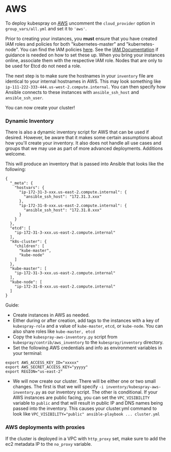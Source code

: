 AWS
===============

To deploy kubespray on [AWS](https://aws.amazon.com/) uncomment the `cloud_provider` option in `group_vars/all.yml` and set it to `'aws'`.

Prior to creating your instances, you **must** ensure that you have created IAM roles and policies for both "kubernetes-master" and "kubernetes-node". You can find the IAM policies [here](https://github.com/kubernetes-incubator/kubespray/tree/master/contrib/aws_iam/). See the [IAM Documentation](https://aws.amazon.com/documentation/iam/) if guidance is needed on how to set these up. When you bring your instances online, associate them with the respective IAM role. Nodes that are only to be used for Etcd do not need a role.

The next step is to make sure the hostnames in your `inventory` file are identical to your internal hostnames in AWS. This may look something like `ip-111-222-333-444.us-west-2.compute.internal`. You can then specify how Ansible connects to these instances with `ansible_ssh_host` and `ansible_ssh_user`.

You can now create your cluster!

### Dynamic Inventory ###
There is also a dynamic inventory script for AWS that can be used if desired. However, be aware that it makes some certain assumptions about how you'll create your inventory. It also does not handle all use cases and groups that we may use as part of more advanced deployments. Additions welcome.

This will produce an inventory that is passed into Ansible that looks like the following:
```
{
  "_meta": {
    "hostvars": {
      "ip-172-31-3-xxx.us-east-2.compute.internal": {
        "ansible_ssh_host": "172.31.3.xxx"
      },
      "ip-172-31-8-xxx.us-east-2.compute.internal": {
        "ansible_ssh_host": "172.31.8.xxx"
      }
    }
  },
  "etcd": [
    "ip-172-31-3-xxx.us-east-2.compute.internal"
  ],
  "k8s-cluster": {
    "children": [
      "kube-master",
      "kube-node"
    ]
  },
  "kube-master": [
    "ip-172-31-3-xxx.us-east-2.compute.internal"
  ],
  "kube-node": [
    "ip-172-31-8-xxx.us-east-2.compute.internal"
  ]
}
```

Guide:
- Create instances in AWS as needed.
- Either during or after creation, add tags to the instances with a key of `kubespray-role` and a value of `kube-master`, `etcd`, or `kube-node`. You can also share roles like `kube-master, etcd`
- Copy the `kubespray-aws-inventory.py` script from `kubespray/contrib/aws_inventory` to the `kubespray/inventory` directory.
- Set the following AWS credentials and info as environment variables in your terminal:
```
export AWS_ACCESS_KEY_ID="xxxxx"
export AWS_SECRET_ACCESS_KEY="yyyyy"
export REGION="us-east-2"
```
- We will now create our cluster. There will be either one or two small changes. The first is that we will specify `-i inventory/kubespray-aws-inventory.py` as our inventory script. The other is conditional. If your AWS instances are public facing, you can set the `VPC_VISIBILITY` variable to `public` and that will result in public IP and DNS names being passed into the inventory. This causes your cluster.yml command to look like `VPC_VISIBILITY="public" ansible-playbook ... cluster.yml`

### AWS deployments with proxies ###

If the cluster is deployed in a VPC with `http_proxy` set, make sure to add the ec2 metadata IP to the `no_proxy` variable.
